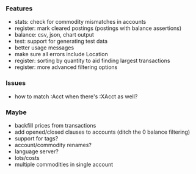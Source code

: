 ### Features

* stats: check for commodity mismatches in accounts
* register: mark cleared postings (postings with balance assertions)
* balance: csv, json, chart output
* test: support for generating test data
* better usage messages
* make sure all errors include Location
* register: sorting by quantity to aid finding largest transactions
* register: more advanced filtering options

### Issues

* how to match :Acct when there's :XAcct as well?

### Maybe

* backfill prices from transactions
* add opened/closed clauses to accounts (ditch the 0 balance filtering)
* support for tags?
* account/commodity renames?
* language server?
* lots/costs
* multiple commodities in single account